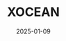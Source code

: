 ---  
layout: startup_page  
title: "XOCEAN"  
id: "xocean.com"  
permalink: "/xoceanxocean.com01092025/"  
website: "http://www.xocean.com/"  
funding_round: "Growth Round"  
funding_amount: "€115M"  
investors: "S2G Ventures, Climate Investment, Morgan Stanley's 1GT fund, an affiliate of the Crown Family's CC Industries"  
about: "XOCEAN provides ocean data to the offshore energy and civil hydrography sectors using a fleet of Uncrewed Surface Vessels (USVs). Their USVs offer a cost-effective, low-carbon solution for delivering high-quality geophysical data, supporting the sustainable development of the oceans. XOCEAN works with major energy companies and government agencies globally."  
markets: "Offshore Energy, Civil Hydrography, Renewable Energy, Carbon Capture and Storage (CCUS)"  
hq: "Carlingford, Louth, Ireland"  
founded_year: "2017"  
linkedin: "https://www.linkedin.com/company/xocean"  
twitter: "https://twitter.com/xoceansocial"  
instagram: ""  
facebook: "https://www.facebook.com/XOCEANSOCIAL-539645163066454"  
crunchbase: "https://www.crunchbase.com/organization/xocean"  
pitchbook: "https://pitchbook.com/profiles/company/264694-78"  

date_display: "09-Jan-2025"  
date: "2025-01-09"

# SEO Optimization  
meta_title: "XOCEAN - Growth Round Funding (€115M)"  
meta_description: "XOCEAN, XOCEAN provides ocean data to the offshore energy and civil hydrography sectors using a fleet of Uncrewed Surface Vessels (USVs). Their USVs offer a c..."  
meta_keywords: "XOCEAN, Offshore Energy, Civil Hydrography, Renewable Energy, Carbon Capture and Storage (CCUS), Growth Round funding"  
canonical_url: "https://startup.projectstartups.com/xoceanxocean.com01092025/"  
---